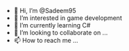 - 👋 Hi, I’m @Sadeem95
- 👀 I’m interested in game development 
- 🌱 I’m currently learning C#
- 💞️ I’m looking to collaborate on ...
- 📫 How to reach me ...

<!---
Sadeem95/Sadeem95 is a ✨ special ✨ repository because its `README.md` (this file) appears on your GitHub profile.
You can click the Preview link to take a look at your changes.
--->
